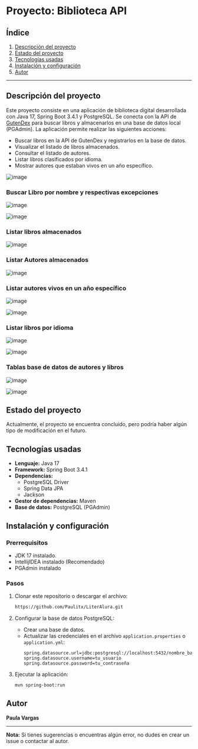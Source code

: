# Proyecto: Biblioteca API

&#x20; &#x20;

## Índice

1. [Descripción del proyecto](#descripción-del-proyecto)
2. [Estado del proyecto](#estado-del-proyecto)
3. [Tecnologías usadas](#tecnologías-usadas)
4. [Instalación y configuración](#instalación-y-configuración)
5. [Autor](#autor)

---

## Descripción del proyecto

Este proyecto consiste en una aplicación de biblioteca digital desarrollada con Java 17, Spring Boot 3.4.1 y PostgreSQL. Se conecta con la API de [GutenDex](https://gutendex.com/books/) para buscar libros y almacenarlos en una base de datos local (PGAdmin). La aplicación permite realizar las siguientes acciones:

- Buscar libros en la API de GutenDex y registrarlos en la base de datos.
- Visualizar el listado de libros almacenados.
- Consultar el listado de autores.
- Listar libros clasificados por idioma.
- Mostrar autores que estaban vivos en un año específico.


![image](https://github.com/user-attachments/assets/626cec7f-456a-4337-af62-7df3b8c44c8d)

### Buscar Libro por nombre y respectivas excepciones
![image](https://github.com/user-attachments/assets/4992c4b8-3659-49b0-8f7c-e9af5f664e69)

![image](https://github.com/user-attachments/assets/9b78674f-4728-4a7f-bb5f-9c6de1396d1e)

### Listar libros almacenados

![image](https://github.com/user-attachments/assets/93f5175e-60d4-4354-8c0e-645ec216a3d1)

### Listar Autores almacenados

![image](https://github.com/user-attachments/assets/c299eb4c-b12f-46b8-be51-3b1c57209259)

### Listar autores vivos en un año específico

![image](https://github.com/user-attachments/assets/26c72475-23a1-4293-95c9-a5f54a9027d2)

![image](https://github.com/user-attachments/assets/79fe8480-6612-4bd0-8c6b-91761edbadf5)

### Listar libros por idioma

![image](https://github.com/user-attachments/assets/6c459c67-a347-4b73-8c5c-10096404dab6)

![image](https://github.com/user-attachments/assets/42700a64-a846-495e-bcdb-03ecb6370844)

### Tablas base de datos de autores y libros

![image](https://github.com/user-attachments/assets/18e95c18-81a8-4257-bb65-946350faf164)

![image](https://github.com/user-attachments/assets/cfda8fe7-45da-47c1-8aad-559df8b622c4)


## Estado del proyecto



Actualmente, el proyecto se encuentra concluido, pero podría haber algún tipo de modificación en el futuro.

## Tecnologías usadas

- **Lenguaje:** Java 17
- **Framework:** Spring Boot 3.4.1
- **Dependencias:**
  - PostgreSQL Driver
  - Spring Data JPA
  - Jackson
- **Gestor de dependencias:** Maven
- **Base de datos:** PostgreSQL (PGAdmin)

## Instalación y configuración

### Prerrequisitos

- JDK 17 instalado.
- IntellijIDEA instalado (Recomendado)
- PGAdmin instalado

### Pasos

1. Clonar este repositorio o descargar el archivo:

   ```bash
   https://github.com/Paulitx/LiterAlura.git
   ```

2. Configurar la base de datos PostgreSQL:

   - Crear una base de datos.
   - Actualizar las credenciales en el archivo `application.properties` o `application.yml`:
     ```properties
     spring.datasource.url=jdbc:postgresql://localhost:5432/nombre_base_datos
     spring.datasource.username=tu_usuario
     spring.datasource.password=tu_contraseña
     ```

3. Ejecutar la aplicación:

   ```bash
   mvn spring-boot:run
   ```

## Autor

**Paula Vargas**

&#x20;

---

**Nota:** Si tienes sugerencias o encuentras algún error, no dudes en crear un issue o contactar al autor.

